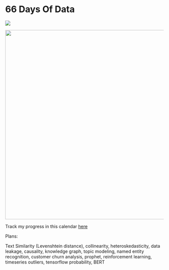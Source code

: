 # 66 Days Of Data

![](https://img.shields.io/badge/learning-mode%20on-orange)

<div>
<img src="https://user-images.githubusercontent.com/51282928/124373371-0a516180-dcbc-11eb-911d-c60c8f42d701.png" width="600"/>
</div>

Track my progress in this calendar [here](https://docs.google.com/document/d/15ouX0NwOSxwU9LlFM6odDd3h9E9zUusMGGSnxKzEWkE/edit?usp=sharing)

Plans:

Text Similarity (Levenshtein distance), collinearity, heteroskedasticity, data leakage, causality, knowledge graph, topic modeling, named entity recognition, customer churn analysis, prophet, reinforcement learning, timeseries outliers, tensorflow probability, BERT
